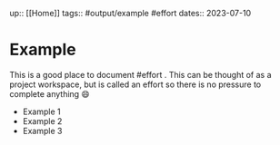 up:: [[Home]]
tags:: #output/example #effort 
dates:: 2023-07-10

# Example
This is a good place to document #effort . This can be thought of as a project workspace, but is called an effort so there is no pressure to complete anything 😄
- Example 1
- Example 2
- Example 3